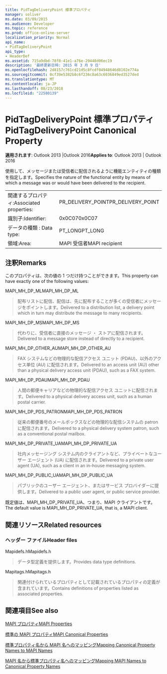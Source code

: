 ```yaml
---
title: PidTagDeliveryPoint 標準プロパティ
manager: soliver
ms.date: 03/09/2015
ms.audience: Developer
ms.topic: reference
ms.prod: office-online-server
localization_priority: Normal
api_name:
- PidTagDeliveryPoint
api_type:
- HeaderDef
ms.assetid: 715a9dbd-78f8-41e1-a76e-29448d06ec19
description: '最終更新日時: 2015 年 3 月 9 日'
ms.openlocfilehash: 2d8157c761cd21d5c8fcdf04948646d8102e774a
ms.sourcegitcommit: 0cf39e5382b8c6f236c8a63c6036849ed3527ded
ms.translationtype: MT
ms.contentlocale: ja-JP
ms.lasthandoff: 08/23/2018
ms.locfileid: "22580139"
---
```

# <a name="pidtagdeliverypoint-canonical-property"></a><span data-ttu-id="062a4-103">PidTagDeliveryPoint 標準プロパティ</span><span class="sxs-lookup"><span data-stu-id="062a4-103">PidTagDeliveryPoint Canonical Property</span></span>

  
  
<span data-ttu-id="062a4-104">**適用されます**: Outlook 2013 |Outlook 2016</span><span class="sxs-lookup"><span data-stu-id="062a4-104">**Applies to**: Outlook 2013 | Outlook 2016</span></span> 
  
<span data-ttu-id="062a4-105">使用して、メッセージまたは受信者に配信されるように機能エンティティの種類を指定します。</span><span class="sxs-lookup"><span data-stu-id="062a4-105">Specifies the nature of the functional entity by means of which a message was or would have been delivered to the recipient.</span></span> 
  
|||
|:-----|:-----|
|<span data-ttu-id="062a4-106">関連するプロパティ:</span><span class="sxs-lookup"><span data-stu-id="062a4-106">Associated properties:</span></span>  <br/> |<span data-ttu-id="062a4-107">PR_DELIVERY_POINT</span><span class="sxs-lookup"><span data-stu-id="062a4-107">PR_DELIVERY_POINT</span></span>  <br/> |
|<span data-ttu-id="062a4-108">識別子:</span><span class="sxs-lookup"><span data-stu-id="062a4-108">Identifier:</span></span>  <br/> |<span data-ttu-id="062a4-109">0x0C07</span><span class="sxs-lookup"><span data-stu-id="062a4-109">0x0C07</span></span>  <br/> |
|<span data-ttu-id="062a4-110">データの種類 : </span><span class="sxs-lookup"><span data-stu-id="062a4-110">Data type:</span></span>  <br/> |<span data-ttu-id="062a4-111">PT_LONG</span><span class="sxs-lookup"><span data-stu-id="062a4-111">PT_LONG</span></span>  <br/> |
|<span data-ttu-id="062a4-112">領域:</span><span class="sxs-lookup"><span data-stu-id="062a4-112">Area:</span></span>  <br/> |<span data-ttu-id="062a4-113">MAPI 受信者</span><span class="sxs-lookup"><span data-stu-id="062a4-113">MAPI recipient</span></span>  <br/> |
   
## <a name="remarks"></a><span data-ttu-id="062a4-114">注釈</span><span class="sxs-lookup"><span data-stu-id="062a4-114">Remarks</span></span>

<span data-ttu-id="062a4-115">このプロパティは、次の値の 1 つだけ持つことができます。</span><span class="sxs-lookup"><span data-stu-id="062a4-115">This property can have exactly one of the following values:</span></span> 
  
<span data-ttu-id="062a4-116">MAPI_MH_DP_ML</span><span class="sxs-lookup"><span data-stu-id="062a4-116">MAPI_MH_DP_ML</span></span> 
  
> <span data-ttu-id="062a4-117">配布リストに配信、配信は、先に配布することが多くの受信者にメッセージをポイントします。</span><span class="sxs-lookup"><span data-stu-id="062a4-117">Delivered to a distribution list, a delivery point which in turn may distribute the message to many recipients.</span></span>
    
<span data-ttu-id="062a4-118">MAPI_MH_DP_MS</span><span class="sxs-lookup"><span data-stu-id="062a4-118">MAPI_MH_DP_MS</span></span> 
  
> <span data-ttu-id="062a4-119">代わりに、受信者に直接のメッセージ ・ ストアに配信されます。</span><span class="sxs-lookup"><span data-stu-id="062a4-119">Delivered to a message store instead of directly to a recipient.</span></span>
    
<span data-ttu-id="062a4-120">MAPI_MH_DP_OTHER_AU</span><span class="sxs-lookup"><span data-stu-id="062a4-120">MAPI_MH_DP_OTHER_AU</span></span> 
  
> <span data-ttu-id="062a4-121">FAX システムなどの物理的な配信アクセス ユニット (PDAU)、以外のアクセス単位 (AU) に配信されます。</span><span class="sxs-lookup"><span data-stu-id="062a4-121">Delivered to an access unit (AU) other than a physical delivery access unit (PDAU), such as a FAX system.</span></span>
    
<span data-ttu-id="062a4-122">MAPI_MH_DP_PDAU</span><span class="sxs-lookup"><span data-stu-id="062a4-122">MAPI_MH_DP_PDAU</span></span> 
  
> <span data-ttu-id="062a4-123">人間の郵便キャリアなどの物理的な配信アクセス ユニットに配信されます。</span><span class="sxs-lookup"><span data-stu-id="062a4-123">Delivered to a physical delivery access unit, such as a human postal carrier.</span></span>
    
<span data-ttu-id="062a4-124">MAPI_MH_DP_PDS_PATRON</span><span class="sxs-lookup"><span data-stu-id="062a4-124">MAPI_MH_DP_PDS_PATRON</span></span> 
  
> <span data-ttu-id="062a4-125">従来の郵便番号のメールボックスなどの物理的な配信システムの patron に配信されます。</span><span class="sxs-lookup"><span data-stu-id="062a4-125">Delivered to a physical delivery system patron, such as a conventional postal mailbox.</span></span>
    
<span data-ttu-id="062a4-126">MAPI_MH_DP_PRIVATE_UA</span><span class="sxs-lookup"><span data-stu-id="062a4-126">MAPI_MH_DP_PRIVATE_UA</span></span> 
  
> <span data-ttu-id="062a4-127">社内メッセージング システム内のクライアントなど、プライベートなユーザー エージェント (UA) に配信されます。</span><span class="sxs-lookup"><span data-stu-id="062a4-127">Delivered to a private user agent (UA), such as a client in an in-house messaging system.</span></span>
    
<span data-ttu-id="062a4-128">MAPI_MH_DP_PUBLIC_UA</span><span class="sxs-lookup"><span data-stu-id="062a4-128">MAPI_MH_DP_PUBLIC_UA</span></span> 
  
> <span data-ttu-id="062a4-129">パブリックのユーザー エージェント、またはサービス プロバイダーに提供します。</span><span class="sxs-lookup"><span data-stu-id="062a4-129">Delivered to a public user agent, or public service provider.</span></span>
    
<span data-ttu-id="062a4-130">既定値は、MAPI_MH_DP_PRIVATE_UA、つまり、MAPI クライアントです。</span><span class="sxs-lookup"><span data-stu-id="062a4-130">The default value is MAPI_MH_DP_PRIVATE_UA, that is, a MAPI client.</span></span> 
  
## <a name="related-resources"></a><span data-ttu-id="062a4-131">関連リソース</span><span class="sxs-lookup"><span data-stu-id="062a4-131">Related resources</span></span>

### <a name="header-files"></a><span data-ttu-id="062a4-132">ヘッダー ファイル</span><span class="sxs-lookup"><span data-stu-id="062a4-132">Header files</span></span>

<span data-ttu-id="062a4-133">Mapidefs.h</span><span class="sxs-lookup"><span data-stu-id="062a4-133">Mapidefs.h</span></span>
  
> <span data-ttu-id="062a4-134">データ型定義を提供します。</span><span class="sxs-lookup"><span data-stu-id="062a4-134">Provides data type definitions.</span></span>
    
<span data-ttu-id="062a4-135">Mapitags.h</span><span class="sxs-lookup"><span data-stu-id="062a4-135">Mapitags.h</span></span>
  
> <span data-ttu-id="062a4-136">関連付けられているプロパティとして記載されているプロパティの定義が含まれています。</span><span class="sxs-lookup"><span data-stu-id="062a4-136">Contains definitions of properties listed as associated properties.</span></span>
    
## <a name="see-also"></a><span data-ttu-id="062a4-137">関連項目</span><span class="sxs-lookup"><span data-stu-id="062a4-137">See also</span></span>



[<span data-ttu-id="062a4-138">MAPI プロパティ</span><span class="sxs-lookup"><span data-stu-id="062a4-138">MAPI Properties</span></span>](mapi-properties.md)
  
[<span data-ttu-id="062a4-139">標準の MAPI プロパティ</span><span class="sxs-lookup"><span data-stu-id="062a4-139">MAPI Canonical Properties</span></span>](mapi-canonical-properties.md)
  
[<span data-ttu-id="062a4-140">標準プロパティ名から MAPI 名へのマッピング</span><span class="sxs-lookup"><span data-stu-id="062a4-140">Mapping Canonical Property Names to MAPI Names</span></span>](mapping-canonical-property-names-to-mapi-names.md)
  
[<span data-ttu-id="062a4-141">MAPI 名から標準プロパティ名へのマッピング</span><span class="sxs-lookup"><span data-stu-id="062a4-141">Mapping MAPI Names to Canonical Property Names</span></span>](mapping-mapi-names-to-canonical-property-names.md)


